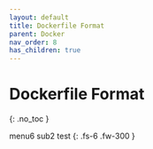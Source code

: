 ```yaml
---
layout: default
title: Dockerfile Format
parent: Docker
nav_order: 8
has_children: true
---
```


# Dockerfile Format
{: .no_toc }

menu6 sub2 test
{: .fs-6 .fw-300 }
